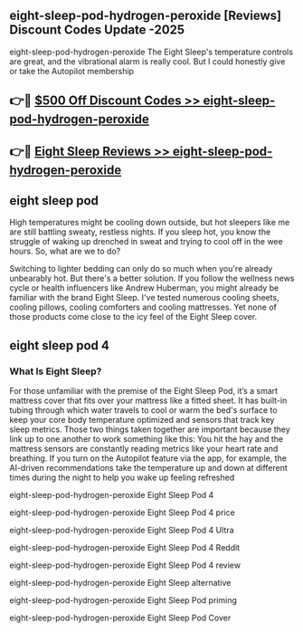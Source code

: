 ## eight-sleep-pod-hydrogen-peroxide [Reviews​] Discount Codes Update -2025

eight-sleep-pod-hydrogen-peroxide The Eight Sleep's temperature controls are great, and the vibrational alarm is really cool. But I could honestly give or take the Autopilot membership

## 👉🔴 [$500 Off Discount Codes >> eight-sleep-pod-hydrogen-peroxide](http://download.freeplayer.one?title=eight-sleep-pod-hydrogen-peroxide&ref=18-ES)

## 👉🔴 [Eight Sleep Reviews >> eight-sleep-pod-hydrogen-peroxide](http://download.freeplayer.one?title=eight-sleep-pod-hydrogen-peroxide&ref=18-ES)

## eight sleep pod

High temperatures might be cooling down outside, but hot sleepers like me are still battling sweaty, restless nights. If you sleep hot, you know the struggle of waking up drenched in sweat and trying to cool off in the wee hours. So, what are we to do?

Switching to lighter bedding can only do so much when you're already unbearably hot. But there's a better solution. If you follow the wellness news cycle or health influencers like Andrew Huberman, you might already be familiar with the brand Eight Sleep. I've tested numerous cooling sheets, cooling pillows, cooling comforters and cooling mattresses. Yet none of those products come close to the icy feel of the Eight Sleep cover.

## eight sleep pod 4

### What Is Eight Sleep?

For those unfamiliar with the premise of the Eight Sleep Pod, it’s a smart mattress cover that fits over your mattress like a fitted sheet. It has built-in tubing through which water travels to cool or warm the bed's surface to keep your core body temperature optimized and sensors that track key sleep metrics. Those two things taken together are important because they link up to one another to work something like this: You hit the hay and the mattress sensors are constantly reading metrics like your heart rate and breathing. If you turn on the Autopilot feature via the app, for example, the AI-driven recommendations take the temperature up and down at different times during the night to help you wake up feeling refreshed

eight-sleep-pod-hydrogen-peroxide Eight Sleep Pod 4

eight-sleep-pod-hydrogen-peroxide Eight Sleep Pod 4 price

eight-sleep-pod-hydrogen-peroxide Eight Sleep Pod 4 Ultra

eight-sleep-pod-hydrogen-peroxide Eight Sleep Pod 4 Reddit

eight-sleep-pod-hydrogen-peroxide Eight Sleep Pod 4 review

eight-sleep-pod-hydrogen-peroxide Eight Sleep alternative

eight-sleep-pod-hydrogen-peroxide Eight Sleep Pod priming

eight-sleep-pod-hydrogen-peroxide Eight Sleep Pod Cover